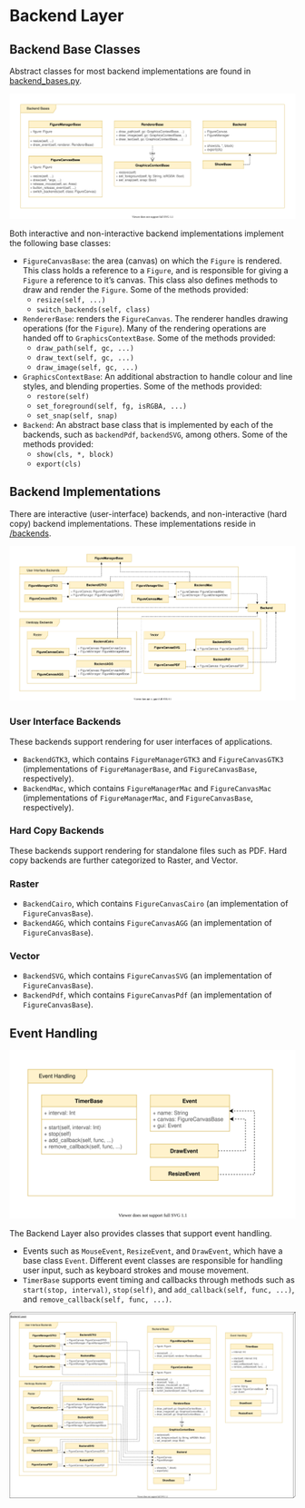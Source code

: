 # Backend Layer

## Backend Base Classes

Abstract classes for most backend implementations are found in [backend_bases.py](https://github.com/matplotlib/matplotlib/blob/master/lib/matplotlib/backend_bases.py). 

![Backend Layer UML - Bases](./img/UML_Backend_Layer_Bases.svg)

Both interactive and non-interactive backend implementations implement the following base classes:

- `FigureCanvasBase`: the area (canvas) on which the `Figure` is rendered. This class holds a reference to a `Figure`, and is responsible for giving a `Figure` a reference to it’s canvas. This class also defines methods to draw and render the `Figure`. Some of the methods provided: 
  - `resize(self, ...)`
  - `switch_backends(self, class)`
- `RendererBase`: renders the `FigureCanvas`. The renderer handles drawing operations (for the `Figure`). Many of the rendering operations are handed off to `GraphicsContextBase`. Some of the methods provided:
  - `draw_path(self, gc, ...)`
  - `draw_text(self, gc, ...)`
  - `draw_image(self, gc, ...)`
- `GraphicsContextBase`: An additional abstraction to handle colour and line styles, and blending properties. Some of the methods provided:
  - `restore(self)`
  - `set_foreground(self, fg, isRGBA, ...)`
  - `set_snap(self, snap)`
- `Backend`: An abstract base class that is implemented by each of the backends, such as `backendPdf`, `backendSVG`, among others. Some of the methods provided:
  - `show(cls, *, block)`
  - `export(cls)`

## Backend Implementations

There are interactive (user-interface) backends, and non-interactive (hard copy) backend implementations. These implementations reside in [/backends](https://github.com/matplotlib/matplotlib/blob/master/lib/matplotlib/backends).

![Backend Layer UML - Impl](./img/UML_Backend_Layer_Impl.svg)

### User Interface Backends

These backends support rendering for user interfaces of applications. 

- `BackendGTK3`, which contains `FigureManagerGTK3` and `FigureCanvasGTK3` (implementations of `FigureManagerBase`, and `FigureCanvasBase`, respectively). 
- `BackendMac`, which contains `FigureManagerMac` and `FigureCanvasMac` (implementations of `FigureManagerMac`, and `FigureCanvasBase`, respectively). 

### Hard Copy Backends

These backends support rendering for standalone files such as PDF. Hard copy backends are further categorized to Raster, and Vector.

### Raster

- `BackendCairo`, which contains `FigureCanvasCairo` (an implementation of `FigureCanvasBase`). 
- `BackendAGG`, which contains `FigureCanvasAGG` (an implementation of `FigureCanvasBase`). 

### Vector

- `BackendSVG`, which contains `FigureCanvasSVG` (an implementation of `FigureCanvasBase`). 
- `BackendPdf`, which contains `FigureCanvasPdf` (an implementation of `FigureCanvasBase`). 

## Event Handling

![Backend Layer UML - Event](./img/UML_Backend_Layer_Event.svg)

The Backend Layer also provides classes that support event handling.

- Events such as `MouseEvent`, `ResizeEvent`, and `DrawEvent`, which have a base class `Event`. Different event classes are responsible for handling user input, such as keyboard strokes and mouse movement.
- `TimerBase` supports event timing and callbacks through methods such as `start(stop, interval)`, `stop(self)`, and `add_callback(self, func, ...)`, and `remove_callback(self, func, ...)`.

![Backend Layer UML](./img/UML_Backend_Layer.svg)
